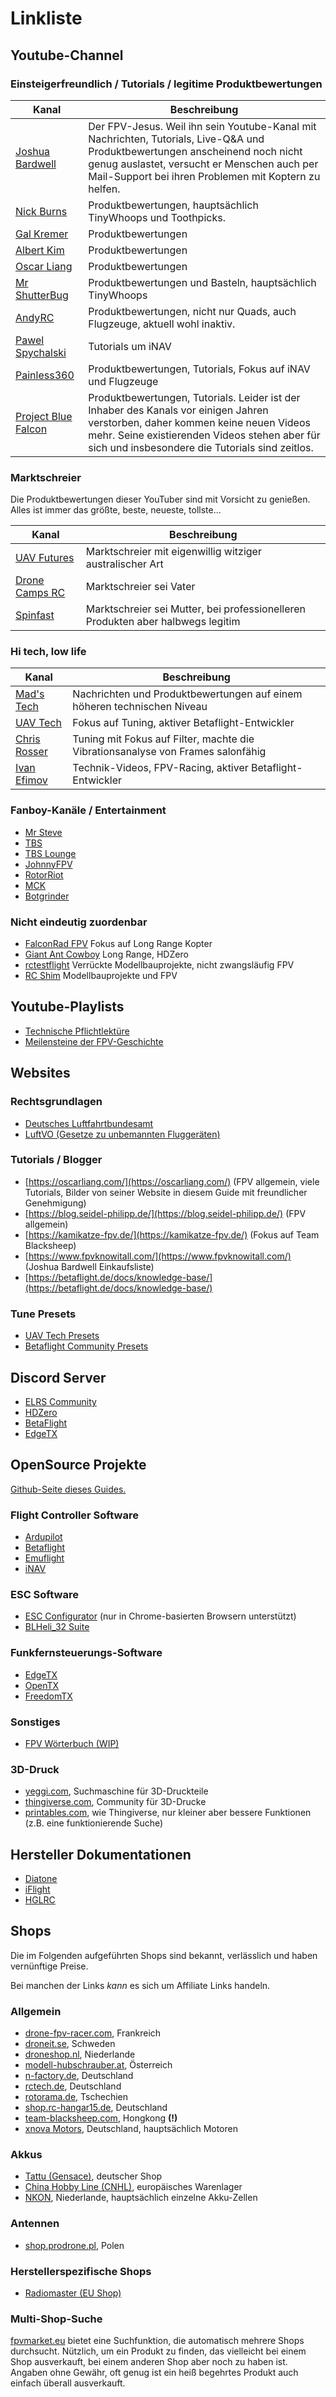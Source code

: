 # Linkliste

## Youtube-Channel

### Einsteigerfreundlich / Tutorials / legitime Produktbewertungen

| Kanal                                                                  | Beschreibung                                                                                                                                                                                                                         |
| ---------------------------------------------------------------------- | ------------------------------------------------------------------------------------------------------------------------------------------------------------------------------------------------------------------------------------ |
| [Joshua Bardwell](https://www.youtube.com/@JoshuaBardwell)            | Der FPV-Jesus. Weil ihn sein Youtube-Kanal mit Nachrichten, Tutorials, Live-Q&A und Produktbewertungen anscheinend noch nicht genug auslastet, versucht er Menschen auch per Mail-Support bei ihren Problemen mit Koptern zu helfen. |
| [Nick Burns](https://www.youtube.com/@NickBurnsFPV) | Produktbewertungen, hauptsächlich TinyWhoops und Toothpicks.                                                                                                                                                                         |
| [Gal Kremer](https://www.youtube.com/@KremerFPV)                 | Produktbewertungen                                                                                                                                                                                                                   |
| [Albert Kim](https://www.youtube.com/@AlbertKimTV) | Produktbewertungen                                                                                                                                                                                                                   |
| [Oscar Liang](https://www.youtube.com/@OscarLiang1)                    | Produktbewertungen                                                                                                                                                                                                                   |
| [Mr ShutterBug](https://www.youtube.com/@MrShutterBug)                 | Produktbewertungen und Basteln, hauptsächlich TinyWhoops                                                                                                                                                                             |
| [AndyRC](https://www.youtube.com/@AndyRCchannel)     | Produktbewertungen, nicht nur Quads, auch Flugzeuge, aktuell wohl inaktiv.                                                                                                                                                                                  |
| [Pawel Spychalski](https://www.youtube.com/@FPVUniversity)               | Tutorials um iNAV                                                                                                                                                                                                                    |
| [Painless360](https://www.youtube.com/@Painless360)                   | Produktbewertungen, Tutorials, Fokus auf iNAV und Flugzeuge                                                                                                                                                                          |
| [Project Blue Falcon](https://www.youtube.com/@ProjectBlueFalcon)    | Produktbewertungen, Tutorials. Leider ist der Inhaber des Kanals vor einigen Jahren verstorben, daher kommen keine neuen Videos mehr. Seine existierenden Videos stehen aber für sich und insbesondere die Tutorials sind zeitlos.   |

### Marktschreier

Die Produktbewertungen dieser YouTuber sind mit Vorsicht zu genießen. Alles ist immer das größte, beste, neueste, tollste...

| Kanal                                                 | Beschreibung                                                                    |
| ----------------------------------------------------- | ------------------------------------------------------------------------------- |
| [UAV Futures](https://www.youtube.com/@UAVfutures)    | Marktschreier mit eigenwillig witziger australischer Art                        |
| [Drone Camps RC](https://www.youtube.com/@dronecamps) | Marktschreier sei Vater                                                         |
| [Spinfast](https://www.youtube.com/@Spinfast)         | Marktschreier sei Mutter, bei professionelleren Produkten aber halbwegs legitim |

### Hi tech, low life

| Kanal                                                    | Beschreibung                                                                    |
| -------------------------------------------------------- | ------------------------------------------------------------------------------- |
| [Mad's Tech](https://www.youtube.com/@MadRC)             | Nachrichten und Produktbewertungen auf einem höheren technischen Niveau         |
| [UAV Tech](https://www.youtube.com/@uavtech)             | Fokus auf Tuning, aktiver Betaflight-Entwickler                                 |
| [Chris Rosser](https://www.youtube.com/@ChrisRosser) | Tuning mit Fokus auf Filter, machte die Vibrationsanalyse von Frames salonfähig |
| [Ivan Efimov](https://www.youtube.com/@IvanEfimovLimon)  | Technik-Videos, FPV-Racing, aktiver Betaflight-Entwickler                       |

### Fanboy-Kanäle / Entertainment

- [Mr Steve](https://www.youtube.com/@MrSteeleFPV)
- [TBS](https://www.youtube.com/@TeamBlackSheepFPV)
- [TBS Lounge](https://www.youtube.com/@TeamBlackSheepLIVE)
- [JohnnyFPV](https://www.youtube.com/@JohnnyFPV)
- [RotorRiot](https://www.youtube.com/@RotorRiot)
- [MCK](https://www.youtube.com/@MCKFPV)
- [Botgrinder](https://www.youtube.com/@BOTGRINDER)

### Nicht eindeutig zuordenbar

- [FalconRad FPV](https://www.youtube.com/@FalconRadFPV) Fokus auf Long Range Kopter
- [Giant Ant Cowboy](https://www.youtube.com/@GiantAntCowboy) Long Range, HDZero
- [rctestflight](https://www.youtube.com/@rctestflight) Verrückte Modellbauprojekte, nicht zwangsläufig FPV
- [RC Shim](https://www.youtube.com/@Rcschim) Modellbauprojekte und FPV

## Youtube-Playlists

- [Technische Pflichtlektüre](https://www.youtube.com/watch?v=mRlsaD5tf_8&list=PLgtT6HufUGhuscsQfvJBSTqtKURIQklWC)
- [Meilensteine der FPV-Geschichte](https://www.youtube.com/watch?v=13OtZFWdhwQ&list=PLgtT6HufUGhs9KB-plIvo5z7mxH-MMQDV)

## Websites

### Rechtsgrundlagen

- [Deutsches Luftfahrtbundesamt](https://lba-openuav.de/einstieg/)
- [LuftVO (Gesetze zu unbemannten Fluggeräten)](https://www.gesetze-im-internet.de/luftvo_2015/BJNR189410015.html#BJNR189410015BJNG001201360)

### Tutorials / Blogger

- [https://oscarliang.com/](https://oscarliang.com/) (FPV allgemein, viele Tutorials, Bilder von seiner Website in diesem Guide mit freundlicher Genehmigung)
- [https://blog.seidel-philipp.de/](https://blog.seidel-philipp.de/) (FPV allgemein)
- [https://kamikatze-fpv.de/](https://kamikatze-fpv.de/) (Fokus auf Team Blacksheep)
- [https://www.fpvknowitall.com/](https://www.fpvknowitall.com/) (Joshua Bardwell Einkaufsliste)
- [https://betaflight.de/docs/knowledge-base/](https://betaflight.de/docs/knowledge-base/)

### Tune Presets

- [UAV Tech Presets](https://theuavtech.com/presets/)
- [Betaflight Community Presets](https://github.com/betaflight/betaflight/wiki/Community-Presets)

## Discord Server

- [ELRS Community](https://discord.gg/dS6ReFY)
- [HDZero](https://discord.gg/kGsnEDMb2V)
- [BetaFlight](https://discord.gg/gV4XSq3fus)
- [EdgeTX](https://discord.gg/wF9wUKnZ6H)

## OpenSource Projekte

[Github-Seite dieses Guides.](https://github.com/rumpelst1lzk1n/rumpelst1lzk1n.github.io)

### Flight Controller Software

- [Ardupilot](https://github.com/ArduPilo/)
- [Betaflight](https://github.com/betaflight)
- [Emuflight](https://github.com/emuflight)
- [iNAV](https://github.com/iNavFlight)

### ESC Software

- [ESC Configurator](https://esc-configurator.com/) (nur in Chrome-basierten Browsern unterstützt)
- [BLHeli_32 Suite](https://github.com/bitdump/BLHeli/releases)

### Funkfernsteuerungs-Software

- [EdgeTX](https://github.com/EdgeTX)
- [OpenTX](https://github.com/opentx)
- [FreedomTX](https://github.com/tbs-fpv/freedomtx)

### Sonstiges

- [FPV Wörterbuch (WIP)](https://docs.google.com/document/d/1BGCfnv2kSAx8u5DQhsWWvEG7S7KHRSN71H0z0-NkFyw)

### 3D-Druck

- [yeggi.com](https://www.yeggi.com/), Suchmaschine für 3D-Druckteile
- [thingiverse.com](https://www.thingiverse.com/), Community für 3D-Drucke
- [printables.com](https://www.printables.com/), wie Thingiverse, nur kleiner aber bessere Funktionen (z.B. eine funktionierende Suche)

## Hersteller Dokumentationen

- [Diatone](https://www.diatone.us/apps/help-center)
- [iFlight](https://drive.google.com/drive/folders/1r3MNTBNYSzGeRXQg45j4IJVoW1Xjk7Y0)
- [HGLRC](https://www.hglrc.com/pages/download)

## Shops

Die im Folgenden aufgeführten Shops sind bekannt, verlässlich und haben vernünftige Preise.

Bei manchen der Links *kann* es sich um Affiliate Links handeln.

### Allgemein

- [drone-fpv-racer.com](https://www.drone-fpv-racer.com/en/?aff=77), Frankreich
- [droneit.se](https://droneit.se/), Schweden
- [droneshop.nl](https://droneshop.nl/), Niederlande
- [modell-hubschrauber.at](https://www.modell-hubschrauber.at/), Österreich
- [n-factory.de](https://n-factory.de/), Deutschland
- [rctech.de](https://www.rctech.de/), Deutschland
- [rotorama.de](https://www.rotorama.de/), Tschechien
- [shop.rc-hangar15.de](https://shop.rc-hangar15.de/), Deutschland
- [team-blacksheep.com](https://www.team-blacksheep.com/shop), Hongkong **(!)**
- [xnova Motors](https://www.xnovamotors.biz/), Deutschland, hauptsächlich Motoren

### Akkus

- [Tattu (Gensace)](https://www.gensace.de/), deutscher Shop
- [China Hobby Line (CNHL)](https://bit.ly/3uUdpjt), europäisches Warenlager
- [NKON](https://www.nkon.nl/), Niederlande, hauptsächlich einzelne Akku-Zellen

### Antennen

- [shop.prodrone.pl](https://shop.prodrone.pl/), Polen

### Herstellerspezifische Shops

- [Radiomaster (EU Shop)](https://www.radiomasterrc.eu/)

### Multi-Shop-Suche

[fpvmarket.eu](https://fpvmarket.eu/) bietet eine Suchfunktion, die automatisch mehrere Shops durchsucht. Nützlich, um ein Produkt zu finden, das vielleicht bei einem Shop ausverkauft, bei einem anderen Shop aber noch zu haben ist. Angaben ohne Gewähr, oft genug ist ein heiß begehrtes Produkt auch einfach überall ausverkauft.
